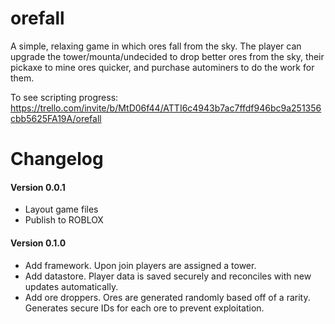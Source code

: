 # orefall

A simple, relaxing game in which ores fall from the sky. The player can upgrade the tower/mounta/undecided to drop better ores from the sky, their pickaxe to mine ores quicker, and purchase autominers to do the work for them.

To see scripting progress:
https://trello.com/invite/b/MtD06f44/ATTI6c4943b7ac7ffdf946bc9a251356cbb5625FA19A/orefall

# Changelog

#### Version 0.0.1

- Layout game files
- Publish to ROBLOX

#### Version 0.1.0

- Add framework. Upon join players are assigned a tower.
- Add datastore. Player data is saved securely and reconciles with new updates automatically.
- Add ore droppers. Ores are generated randomly based off of a rarity. Generates secure IDs for each ore to prevent exploitation.
